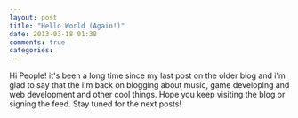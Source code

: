 ```yaml
---
layout: post
title: "Hello World (Again!)"
date: 2013-03-18 01:38
comments: true
categories: 
---
```


Hi People! it's been a long time since my last post on the older blog
and i'm glad to say that the i'm back on blogging about
music, game developing and web development and other cool things. Hope you keep
visiting the blog or signing the feed. Stay tuned for the next posts!
